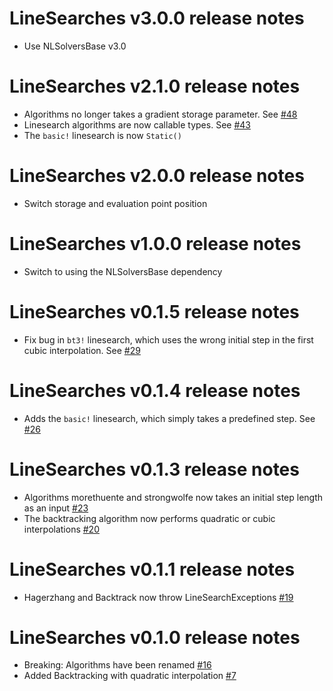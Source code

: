 # LineSearches v3.0.0 release notes
- Use NLSolversBase v3.0

# LineSearches v2.1.0 release notes
- Algorithms no longer takes a gradient storage parameter. See
[#48](https://github.com/anriseth/LineSearches.jl/pull/48)
- Linesearch algorithms are now callable types. See
[#43](https://github.com/anriseth/LineSearches.jl/pull/43)
- The `basic!` linesearch is now `Static()`

# LineSearches v2.0.0 release notes
- Switch storage and evaluation point position
# LineSearches v1.0.0 release notes
- Switch to using the NLSolversBase dependency
# LineSearches v0.1.5 release notes
* Fix bug in `bt3!` linesearch, which uses the wrong initial step in the first cubic interpolation. See
[#29](https://github.com/anriseth/LineSearches.jl/pull/29)

# LineSearches v0.1.4 release notes
* Adds the `basic!` linesearch, which simply takes a predefined step. See
[#26](https://github.com/anriseth/LineSearches.jl/pull/26)

# LineSearches v0.1.3 release notes
* Algorithms morethuente and strongwolfe now takes an initial step length as an input
[#23](https://github.com/anriseth/LineSearches.jl/pull/23)
* The backtracking algorithm now performs quadratic or cubic interpolations
[#20](https://github.com/anriseth/LineSearches.jl/pull/20)

# LineSearches v0.1.1 release notes
* Hagerzhang and Backtrack now throw LineSearchExceptions
[#19](https://github.com/anriseth/LineSearches.jl/pull/19)

# LineSearches v0.1.0 release notes
* Breaking: Algorithms have been renamed [#16](https://github.com/anriseth/LineSearches.jl/pull/16)
* Added Backtracking with quadratic interpolation [#7](https://github.com/anriseth/LineSearches.jl/pull/7)
